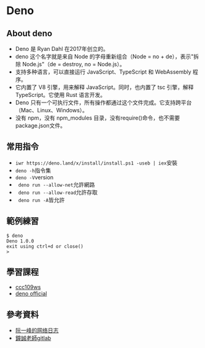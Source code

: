 # Deno
## About deno
* Deno 是 Ryan Dahl 在2017年创立的。
* deno 这个名字就是来自 Node 的字母重新组合（Node = no + de），表示"拆除 Node.js"（de = destroy, no = Node.js）。
* 支持多种语言，可以直接运行 JavaScript、TypeScript 和 WebAssembly 程序。
* 它内置了 V8 引擎，用来解释 JavaScript。同时，也内置了 tsc 引擎，解释 TypeScript。它使用 Rust 语言开发。
* Deno 只有一个可执行文件，所有操作都通过这个文件完成。它支持跨平台（Mac、Linux、Windows）。
* 没有 npm，没有 npm_modules 目录，没有require()命令，也不需要package.json文件。
## 常用指令
* ```iwr https://deno.land/x/install/install.ps1 -useb | iex```安裝
* ```deno -h```指令集
* ```deno -V```version
* ``` deno run --allow-net```允許網路
* ``` deno run --allow-read```允許存取
* ``` deno run -A```皆允許

## 範例練習
```
$ deno
Deno 1.0.0
exit using ctrl+d or close()
> 
```
## 學習課程
* [ccc109ws](https://gitlab.com/ccc109/ws/-/tree/master/deno)
* [deno official](https://deno.land/)
## 參考資料
* [阮一峰的网络日志](https://www.ruanyifeng.com/blog/2020/01/deno-intro.html)
* [鐘誠老師gitlab](https://gitlab.com/ccc109)
